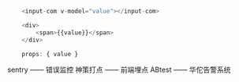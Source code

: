 ```js
    <input-com v-model="value"></input-com>

    <div>
        <span>{{value}}</span>
    </div>

    props: { value }
```


sentry —— 错误监控
神策打点 —— 前端埋点
ABtest —— 华佗告警系统